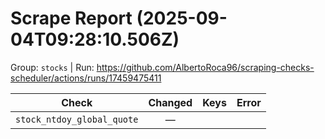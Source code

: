 # Scrape Report (2025-09-04T09:28:10.506Z)

Group: `stocks`  |  Run: https://github.com/AlbertoRoca96/scraping-checks-scheduler/actions/runs/17459475411

| Check | Changed | Keys | Error |
|---|:---:|:--|:--|
| `stock_ntdoy_global_quote` | — |  |  |
